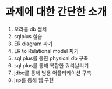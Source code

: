 #  과제에 대한 간단한 소개
1. 오라클 db 설치
2. sqlplus 실습
3. ER diagram 짜기
4. ER to Relational model 짜기
5. sql plus를 통한 physical db 구축
6. sql plus를 통해 복잡한 쿼리날리기
7. jdbc를 통해 범용 어플리케이션 구축
8. jsp를 통해 웹 구현
